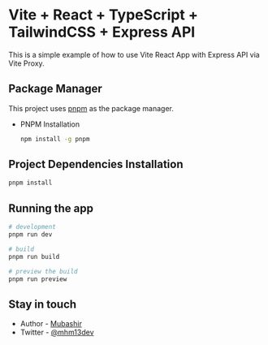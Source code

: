 # Vite + React + TypeScript + TailwindCSS + Express API

This is a simple example of how to use Vite React App with Express API via Vite Proxy.

## Package Manager

This project uses [pnpm](https://pnpm.io/) as the package manager.

- PNPM Installation
  ```bash
  npm install -g pnpm
  ```

## Project Dependencies Installation

```bash
pnpm install
```

## Running the app

```bash
# development
pnpm run dev

# build
pnpm run build

# preview the build
pnpm run preview
```

## Stay in touch

- Author - [Mubashir](https://mhm13.dev)
- Twitter - [@mhm13dev](https://twitter.com/mhm13dev)
